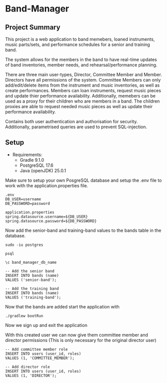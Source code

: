 # Band-Manager
## Project Summary
This project is a web application to band memebers, loaned instruments, music parts/sets, and performance schedules for a senior and training band.

The system allows for the members in the band to have real-time updates of band inventories, member needs, and rehearsal/performance planning.

There are three main user-types, Director, Committee Member and Member. Directors have all permissions of the system. Committee Members can only add/edit/delete items from the instrument and music inventories, as well as create performances. Members can loan instruments, request music pieces and update thier performance availability. Additionally, memebers can be used as a proxy for their children who are members in a band. The children proxies are able to request needed music pieces as well as update their performance availability.

Contains both user authentication and authorisation for security. Additionally, parametrised queries are used to prevent SQL-injection.

## Setup
- Requirements:
  - Gradle 9.1.0
  - PostgreSQL 17.6
  - Java (openJDK) 25.0.1

Make sure to setup your own PosgreSQL database and setup the .env file to work with the application.properties file.

```
.env
DB_USER=username
DB_PASSWORD=password
```
```
application.properties
spring.datasource.username=${DB_USER}
spring.datasource.password=${DB_PASSWORD}
```

Now add the senior-band and training-band values to the bands table in the database.

`sudo -iu postgres`

`psql`

`\c band_manager_db_name`

```
-- Add the senior band
INSERT INTO bands (name)
VALUES ('senior-band');

-- Add the training band
INSERT INTO bands (name)
VALUES ('training-band');
```

Now that the bands are added start the application with

`./gradlew bootRun`

Now we sign up and exit the application

With this created user we can now give them committee member and director permissions (This is only necessary for the original director user)

```
-- Add committee member role
INSERT INTO users (user_id, roles)
VALUES (1, 'COMMITTEE_MEMBER');

-- Add director role
INSERT INTO users (user_id, roles)
VALUES (1, 'DIRECTOR');
```
